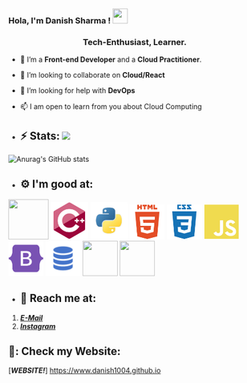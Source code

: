 ### Hola, I'm Danish Sharma !  <img src="https://camo.githubusercontent.com/35d3d11359a49bf12aebb834cc13fd81b95eff4e/68747470733a2f2f6d656469612e67697068792e636f6d2f6d656469612f6876524a434c467a6361737252346961377a2f67697068792e676966" height="30px" width="30px">

 ### <div align=center>  Tech-Enthusiast, Learner.

- 🌱 I’m a **Front-end Developer** and a **Cloud Practitioner**.
- 👯 I’m looking to collaborate on **Cloud/React**
- 🤝 I’m looking for help with **DevOps**
- 📫 I am open to learn from you about Cloud Computing

- ## :zap: Stats:                                                                 ![](https://visitor-badge.laobi.icu/badge?page_id=Danish1004.Danish1004)

 ![Anurag's GitHub stats](https://github-readme-stats.vercel.app/api?username=Danish1004&show_icons=true&theme=default)

- ## :gear: I'm good at:
 <img src="https://cdn.iconscout.com/icon/free/png-512/c-programming-569564.png" height="80" width="80"> <img src="https://raw.githubusercontent.com/devicons/devicon/master/icons/cplusplus/cplusplus-original.svg" alt="cplusplus" width="75" height="75"/>  <img src="https://raw.githubusercontent.com/github/explore/80688e429a7d4ef2fca1e82350fe8e3517d3494d/topics/python/python.png" height="75" width="75"> <img src="https://raw.githubusercontent.com/devicons/devicon/master/icons/html5/html5-plain-wordmark.svg" alt="cplusplus" width="70" height="70"/> <img src="https://raw.githubusercontent.com/devicons/devicon/master/icons/css3/css3-plain-wordmark.svg" alt="cplusplus" width="70" height="70"/> <img src="https://raw.githubusercontent.com/devicons/devicon/master/icons/javascript/javascript-plain.svg" alt="cplusplus" width="70" height="70"/> <img src="https://raw.githubusercontent.com/devicons/devicon/master/icons/bootstrap/bootstrap-plain.svg" alt="cplusplus" width="70" height="70"/> <img src="https://raw.githubusercontent.com/github/explore/80688e429a7d4ef2fca1e82350fe8e3517d3494d/topics/sql/sql.png" height="70" width="70"/> <img src="https://cdn.jsdelivr.net/gh/devicons/devicon/icons/react/react-original.svg" height="70" width="70"> <img src="https://cdn.jsdelivr.net/gh/devicons/devicon/icons/git/git-original.svg" height="70" width="70" />
          
- ## :rocket: Reach me at:
1. [__*E-Mail*__](mailto:danishsharma13255@gmail.com)
2. [__*Instagram*__](https://www.instagram.com/Danish_1004/)
## 🌠: Check my Website:
[__*WEBSITE!*__]
 https://www.danish1004.github.io
